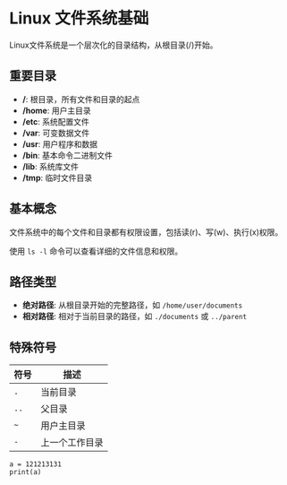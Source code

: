 # Linux 文件系统基础

Linux文件系统是一个层次化的目录结构，从根目录(/)开始。

## 重要目录

- **/**: 根目录，所有文件和目录的起点
- **/home**: 用户主目录
- **/etc**: 系统配置文件
- **/var**: 可变数据文件
- **/usr**: 用户程序和数据
- **/bin**: 基本命令二进制文件
- **/lib**: 系统库文件
- **/tmp**: 临时文件目录

## 基本概念

文件系统中的每个文件和目录都有权限设置，包括读(r)、写(w)、执行(x)权限。

使用 `ls -l` 命令可以查看详细的文件信息和权限。

## 路径类型

- **绝对路径**: 从根目录开始的完整路径，如 `/home/user/documents`
- **相对路径**: 相对于当前目录的路径，如 `./documents` 或 `../parent`

## 特殊符号

| 符号 | 描述 |
|------|------|
| `.` | 当前目录 |
| `..` | 父目录 |
| `~` | 用户主目录 |
| `-` | 上一个工作目录 |


```
a = 121213131
print(a)
```
